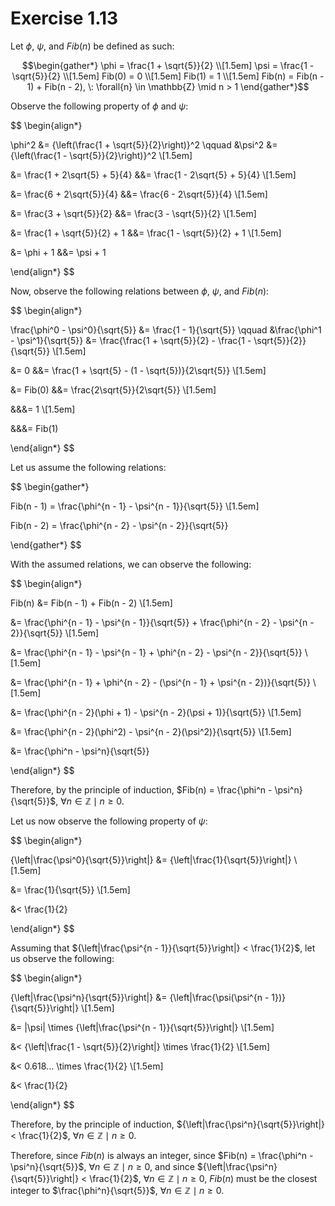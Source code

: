 # Exercise 1.13

Let $\phi$, $\psi$, and $Fib(n)$ be defined as such:

```math
\begin{gather*}

\phi = \frac{1 + \sqrt{5}}{2} \\[1.5em]

\psi = \frac{1 - \sqrt{5}}{2} \\[1.5em]

Fib(0) = 0 \\[1.5em]

Fib(1) = 1 \\[1.5em]

Fib(n) = Fib(n - 1) + Fib(n - 2), \: \forall{n} \in \mathbb{Z} \mid n > 1

\end{gather*}
```

Observe the following property of $\phi$ and $\psi$:

$$
\begin{align*}

\phi^2 &= {\left(\frac{1 + \sqrt{5}}{2}\right)}^2 \qquad
&\psi^2 &= {\left(\frac{1 - \sqrt{5}}{2}\right)}^2 \\[1.5em]

&= \frac{1 + 2\sqrt{5} + 5}{4} &&= \frac{1 - 2\sqrt{5} + 5}{4} \\[1.5em]

&= \frac{6 + 2\sqrt{5}}{4} &&= \frac{6 - 2\sqrt{5}}{4} \\[1.5em]

&= \frac{3 + \sqrt{5}}{2} &&= \frac{3 - \sqrt{5}}{2} \\[1.5em]

&= \frac{1 + \sqrt{5}}{2} + 1 &&= \frac{1 - \sqrt{5}}{2} + 1 \\[1.5em]

&= \phi + 1 &&= \psi + 1

\end{align*}
$$

Now, observe the following relations between $\phi$, $\psi$, and $Fib(n)$:

$$
\begin{align*}

\frac{\phi^0 - \psi^0}{\sqrt{5}} &= \frac{1 - 1}{\sqrt{5}} \qquad
&\frac{\phi^1 - \psi^1}{\sqrt{5}} &= \frac{\frac{1 + \sqrt{5}}{2} - \frac{1 - \sqrt{5}}{2}}{\sqrt{5}} \\[1.5em]

&= 0 &&= \frac{1 + \sqrt{5} - (1 - \sqrt{5})}{2\sqrt{5}} \\[1.5em]

&= Fib(0) &&= \frac{2\sqrt{5}}{2\sqrt{5}} \\[1.5em]

&&&= 1 \\[1.5em]

&&&= Fib(1)

\end{align*}
$$

Let us assume the following relations:

$$
\begin{gather*}

Fib(n - 1) = \frac{\phi^{n - 1} - \psi^{n - 1}}{\sqrt{5}} \\[1.5em]

Fib(n - 2) = \frac{\phi^{n - 2} - \psi^{n - 2}}{\sqrt{5}}

\end{gather*}
$$

With the assumed relations, we can observe the following:

$$
\begin{align*}

Fib(n) &= Fib(n - 1) + Fib(n - 2) \\[1.5em]

&= \frac{\phi^{n - 1} - \psi^{n - 1}}{\sqrt{5}} + \frac{\phi^{n - 2} - \psi^{n - 2}}{\sqrt{5}} \\[1.5em]

&= \frac{\phi^{n - 1} - \psi^{n - 1} + \phi^{n - 2} - \psi^{n - 2}}{\sqrt{5}} \\[1.5em]

&= \frac{\phi^{n - 1} + \phi^{n - 2} - (\psi^{n - 1}  + \psi^{n - 2})}{\sqrt{5}} \\[1.5em]

&= \frac{\phi^{n - 2}(\phi + 1) - \psi^{n - 2}(\psi + 1)}{\sqrt{5}} \\[1.5em]

&= \frac{\phi^{n - 2}(\phi^2) - \psi^{n - 2}(\psi^2)}{\sqrt{5}} \\[1.5em]

&= \frac{\phi^n - \psi^n}{\sqrt{5}}

\end{align*}
$$

Therefore, by the principle of induction,
$Fib(n) = \frac{\phi^n - \psi^n}{\sqrt{5}}$, $\forall n \in \mathbb{Z} \mid n \ge 0$.

Let us now observe the following property of $\psi$:

$$
\begin{align*}

{\left|\frac{\psi^0}{\sqrt{5}}\right|} &= {\left|\frac{1}{\sqrt{5}}\right|} \\[1.5em]

&= \frac{1}{\sqrt{5}} \\[1.5em]

&< \frac{1}{2}

\end{align*}
$$

Assuming that ${\left|\frac{\psi^{n - 1}}{\sqrt{5}}\right|} < \frac{1}{2}$, let us observe the following:

$$
\begin{align*}

{\left|\frac{\psi^n}{\sqrt{5}}\right|} &= {\left|\frac{\psi(\psi^{n - 1})}{\sqrt{5}}\right|} \\[1.5em]

&= |\psi| \times {\left|\frac{\psi^{n - 1}}{\sqrt{5}}\right|} \\[1.5em]

&< {\left|\frac{1 - \sqrt{5}}{2}\right|} \times \frac{1}{2} \\[1.5em]

&< 0.618... \times \frac{1}{2} \\[1.5em]

&< \frac{1}{2}

\end{align*}
$$

Therefore, by the principle of induction, ${\left|\frac{\psi^n}{\sqrt{5}}\right|} < \frac{1}{2}$,
$\forall n \in \mathbb{Z} \mid n \ge 0$.

Therefore, since $Fib(n)$ is always an integer, since $Fib(n) = \frac{\phi^n - \psi^n}{\sqrt{5}}$,
$\forall n \in \mathbb{Z} \mid n \ge 0$, and since ${\left|\frac{\psi^n}{\sqrt{5}}\right|} < \frac{1}{2}$,
$\forall n \in \mathbb{Z} \mid n \ge 0$, $Fib(n)$ must be the closest integer to $\frac{\phi^n}{\sqrt{5}}$,
$\forall n \in \mathbb{Z} \mid n \ge 0$.
